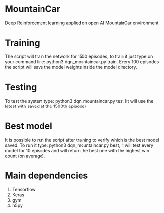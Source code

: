# MountainCar
Deep Reinforcement learning applied on open AI MountainCar environment

# Training
The script will train the network for 1500 episodes, to train it just type on your command line: python3 dqn_mountaincar.py train. Every 100 episodes the script will save the model weights inside the model directory.

# Testing
To test the system type: python3 dqn_mountaincar.py test (It will use the latest with saved at the 1500th episode)

# Best model
It is possible to run the script after training to verify which is the best model saved. To run it type: python3 dqn_mountaincar.py best, it will test every model for 10 episodes and will return the best one with the highest win count (on average).

# Main dependencies
1. Tensorflow
2. Keras
3. gym
4. h5py
